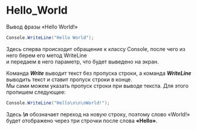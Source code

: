# Hello_World

Вывод фразы «Hello World!»
```C#
Console.WriteLine("Hello World");
```
Здесь сперва происходит обращение к классу Console, после чего из него берем его метод WriteLine  
и передаем в него параметр, что будет выведено на экран.  

Команда **_Write_** выводит текст без пропуска строки, а команда **_WriteLine_** выводить текст и ставит пропуск строки в конце.  
Мы сами можем указать пропуск строки при выводе текста. Для этого пропишем следующее:
```C#
Console.WriteLine("Hello\n\n\nWorld!");
```
Здесь **_\n_** обозначает переход на новую строку, поэтому слово «World!» будет отображено через три строчки после слова **«Hello»**.
